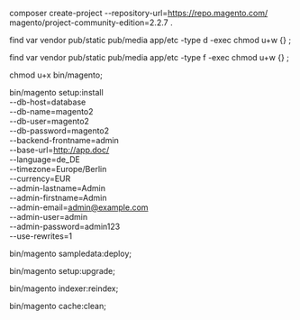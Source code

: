 composer create-project --repository-url=https://repo.magento.com/ magento/project-community-edition=2.2.7 .

find var vendor pub/static pub/media app/etc -type d -exec chmod u+w {} \;

find var vendor pub/static pub/media app/etc -type f -exec chmod u+w {} \;

chmod u+x bin/magento;

bin/magento setup:install \
    --db-host=database \
    --db-name=magento2 \
    --db-user=magento2 \
    --db-password=magento2 \
    --backend-frontname=admin \
    --base-url=http://app.doc/ \
    --language=de_DE \
    --timezone=Europe/Berlin \
    --currency=EUR \
    --admin-lastname=Admin \
    --admin-firstname=Admin \
    --admin-email=admin@example.com \
    --admin-user=admin \
    --admin-password=admin123 \
    --use-rewrites=1

bin/magento sampledata:deploy;

bin/magento setup:upgrade;

bin/magento indexer:reindex;

bin/magento cache:clean;
